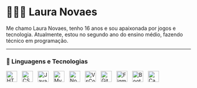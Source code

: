 # 👩🏻‍💻 Laura Novaes

Me chamo Laura Novaes, tenho 16 anos e sou apaixonada por jogos e tecnologia. Atualmente, estou no segundo ano do ensino médio, fazendo técnico em programação.

---

### 🤖 Linguagens e Tecnologias



<img 
    align="left" 
    alt="HTML"
    title="HTML" 
    width="30px" 
    style="padding-right: 10px;" 
    src="https://cdn.jsdelivr.net/gh/devicons/devicon@latest/icons/html5/html5-original.svg" 
/>
<img 
    align="left" 
    alt="CSS" 
    title="CSS"
    width="30px" 
    style="padding-right: 10px;" 
    src="https://cdn.jsdelivr.net/gh/devicons/devicon@latest/icons/css3/css3-original.svg" 
/>
<img 
    align="left" 
    alt="JavaScript" 
    title="JavaScript"
    width="30px" 
    style="padding-right: 10px;" 
    src="https://cdn.jsdelivr.net/gh/devicons/devicon@latest/icons/javascript/javascript-original.svg" 
/>

<img 
   align="left" 
   alt="MySql" 
   title="MySql"
   width="30px" 
   style="padding-right: 10px;"
   src="https://cdn.jsdelivr.net/gh/devicons/devicon@latest/icons/mysql/mysql-original.svg"
/>

<img 
   align="left" 
   alt="NodeJs" 
   title="NodeJs"
   width="30px" 
   style="padding-right: 10px;"
   src="https://cdn.jsdelivr.net/gh/devicons/devicon@latest/icons/nodejs/nodejs-original-wordmark.svg" 
/>

<img 
   align="left" 
   alt="VsCode" 
   title="VsCode"
   width="30px" 
   style="padding-right: 10px;"
   src="https://cdn.jsdelivr.net/gh/devicons/devicon@latest/icons/vscode/vscode-original.svg" 
/>

<img 
   align="left" 
   alt="GitHub" 
   title="GitHub"
   width="30px" 
   style="padding-right: 10px;"
   src="https://cdn.jsdelivr.net/gh/devicons/devicon@latest/icons/github/github-original.svg"
/>

<img 
   align="left" 
   alt="Figma" 
   title="Figma"
   width="30px" 
   style="padding-right: 10px;"
   src="https://cdn.jsdelivr.net/gh/devicons/devicon@latest/icons/figma/figma-original.svg" 
/>

<img 
   align="left" 
   alt="BootStrap" 
   title="BootStrap"
   width="30px" 
   style="padding-right: 10px;"
   src="https://cdn.jsdelivr.net/gh/devicons/devicon@latest/icons/bootstrap/bootstrap-original.svg"
/>

<img 
   align="left" 
   alt="Canva" 
   title="Canva"
   width="30px" 
   style="padding-right: 10px;"
   src="https://cdn.jsdelivr.net/gh/devicons/devicon@latest/icons/canva/canva-original.svg" 
/>
